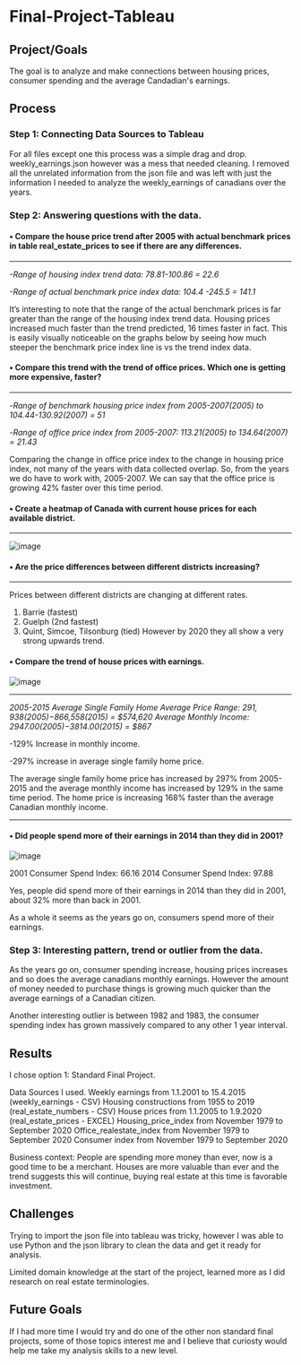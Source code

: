 # Final-Project-Tableau

## Project/Goals
The goal is to analyze and make connections between housing prices, consumer spending and the average Candadian's earnings.

## Process
### Step 1: Connecting Data Sources to Tableau
For all files except one this process was a simple drag and drop.
weekly_earnings.json however was a mess that needed cleaning. I removed all the unrelated information from the json file and was left with just the information I needed to analyze the weekly_earnings of canadians over the years.

### Step 2: Answering questions with the data.

#### •	Compare the house price trend after 2005 with actual benchmark prices in table real_estate_prices to see if there are any differences.

---
*-Range of housing index trend data: 78.81-100.86 = 22.6*

*-Range of actual benchmark price index data: 104.4 -245.5 = 141.1*

It’s interesting to note that the range of the actual benchmark prices is far greater than the range of the housing index trend data.
Housing prices increased much faster than the trend predicted, 16 times faster in fact.
This is easily visually noticeable on the graphs below by seeing how much steeper the benchmark price index line is vs the trend index data.

#### •	Compare this trend with the trend of office prices. Which one is getting more expensive, faster?

---
-*Range of benchmark housing price index from 2005-2007(2005) to 104.44-130.92(2007) = 51*

-*Range of office price index from 2005-2007:  113.21(2005) to 134.64(2007) = 21.43*

Comparing the change in office price index to the change in housing price index, not many of the years with data collected overlap. So, from the years we do have to work with, 2005-2007. We can say that the office price is growing 42% faster over this time period.

#### •	Create a heatmap of Canada with current house prices for each available district.

---

![image](https://github.com/Christopher-DSA/Final-Project-Tableau/assets/132075292/3f1f2e32-8762-4c81-b844-e091f93a3ed1)


#### •	Are the price differences between different districts increasing?

---
Prices between different districts are changing at different rates.
1.	Barrie (fastest)
2.	Guelph (2nd fastest)
3.	Quint, Simcoe, Tilsonburg (tied)
However by 2020 they all show a very strong upwards trend.

#### •	Compare the trend of house prices with earnings.
![image](https://github.com/Christopher-DSA/Final-Project-Tableau/assets/132075292/f8e22042-2504-455e-a798-0c4d4da25789)

---
*2005-2015*
*Average Single Family Home Average Price Range: $291,938(2005)-$866,558(2015) = $574,620*
*Average Monthly Income: $2947.00(2005)-$3814.00(2015) = $867*

-129% Increase in monthly income.

-297% increase in average single family home price.

The average single family home price has increased by 297% from 2005-2015 and the average monthly income has increased by 129% in the same time period. The home price is increasing 168% faster than the average Canadian monthly income.

---


#### •	Did people spend more of their earnings in 2014 than they did in 2001?

![image](https://github.com/Christopher-DSA/Final-Project-Tableau/assets/132075292/815384cf-a740-4aff-921d-1b4eb989afc0)

2001 Consumer Spend Index: 66.16
2014 Consumer Spend Index: 97.88

Yes, people did spend more of their earnings in 2014 than they did in 2001, about 32% more than back in 2001.

As a whole it seems as the years go on, consumers spend more of their earnings.


### Step 3: Interesting pattern, trend or outlier from the data.
As the years go on, consumer spending increase, housing prices increases and so does the average canadians monthly earnings. However the amount of money needed to purchase things is growing much quicker than the average earnings of a Canadian citizen.

Another interesting outlier is between 1982 and 1983, the consumer spending index has grown massively compared to any other 1 year interval.

## Results
I chose option 1: Standard Final Project.

Data Sources I used.
Weekly earnings from 1.1.2001 to 15.4.2015 (weekly_earnings - CSV)
Housing constructions from 1955 to 2019 (real_estate_numbers - CSV)
House prices from 1.1.2005 to 1.9.2020 (real_estate_prices - EXCEL)
Housing_price_index from November 1979 to September 2020
Office_realestate_index from November 1979 to September 2020
Consumer index from November 1979 to September 2020

Business context:
People are spending more money than ever, now is a good time to be a merchant. Houses are more valuable than ever and the trend suggests this will continue, buying real estate at this time is favorable investment.

## Challenges 
Trying to import the json file into tableau was tricky, however I was able to use Python and the json library to clean the data and get it ready for analysis.

Limited domain knowledge at the start of the project, learned more as I did research on real estate terminologies.

## Future Goals
If I had more time I would try and do one of the other non standard final projects, some of those topics interest me and I believe that curiosty would help me take my analysis skills to a new level.
